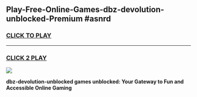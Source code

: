 
## Play-Free-Online-Games-dbz-devolution-unblocked-Premium #asnrd
<h3>
<a href="https://premium.freeplayer.one?title=dbz-devolution-unblocked&ref=8M">CLICK TO PLAY</a></h3>
<hr>

<h3>
<a href="https://premium.freeplayer.one?title=dbz-devolution-unblocked&ref=8M">CLICK 2 PLAY</a>
  
</h3>

<a href="https://premium.freeplayer.one?title=dbz-devolution-unblocked&ref=8M"><img src="https://clearcache.store/games.png"></a>


**dbz-devolution-unblocked games unblocked: Your Gateway to Fun and Accessible Online Gaming**
